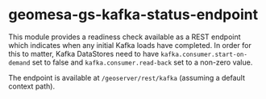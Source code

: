 # geomesa-gs-kafka-status-endpoint

This module provides a readiness check available as a REST endpoint which indicates when any initial Kafka loads have
completed. In order for this to matter, Kafka DataStores need to have `kafka.consumer.start-on-demand` set to false and
`kafka.consumer.read-back` set to a non-zero value.

The endpoint is available at `/geoserver/rest/kafka` (assuming a default context path).
